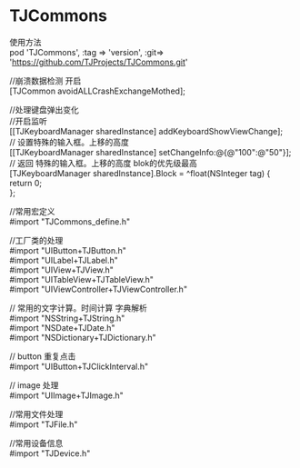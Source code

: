 # TJCommons

使用方法  
pod 'TJCommons', :tag => 'version', :git=> 'https://github.com/TJProjects/TJCommons.git'

//崩溃数据检测 开启  
[TJCommon avoidALLCrashExchangeMothed];

//处理键盘弹出变化  
//开启监听  
[[TJKeyboardManager sharedInstance] addKeyboardShowViewChange];  
// 设置特殊的输入框。上移的高度  
[[TJKeyboardManager sharedInstance] setChangeInfo:@{@"100":@"50"}];  
// 返回 特殊的输入框。上移的高度 blok的优先级最高  
[TJKeyboardManager sharedInstance].Block = ^float(NSInteger tag) {  
    return 0;  
};  

//常用宏定义  
#import "TJCommons_define.h"

//工厂类的处理  
#import "UIButton+TJButton.h"  
#import "UILabel+TJLabel.h"  
#import "UIView+TJView.h"  
#import "UITableView+TJTableView.h"  
#import "UIViewController+TJViewController.h"  

// 常用的文字计算。时间计算 字典解析  
#import "NSString+TJString.h"  
#import "NSDate+TJDate.h"  
#import "NSDictionary+TJDictionary.h" 

// button 重复点击  
#import "UIButton+TJClickInterval.h"  

// image 处理  
#import "UIImage+TJImage.h"  

//常用文件处理  
#import "TJFile.h" 

//常用设备信息  
#import "TJDevice.h" 
